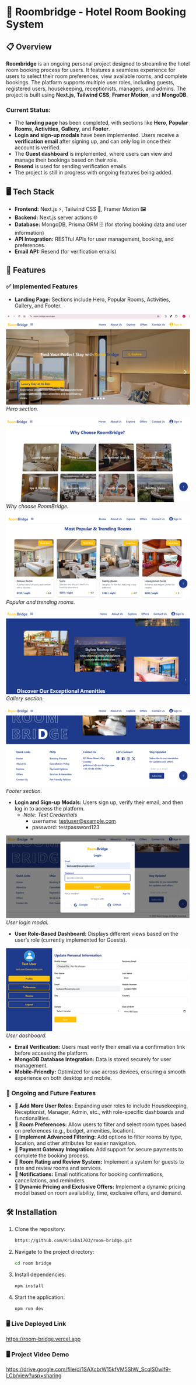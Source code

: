 # 🏨 Roombridge - Hotel Room Booking System

## 📋 Overview
**Roombridge** is an ongoing personal project designed to streamline the hotel room booking process for users. It features a seamless experience for users to select their room preferences, view available rooms, and complete bookings. The platform supports multiple user roles, including guests, registered users, housekeeping, receptionists, managers, and admins. The project is built using **Next.js**, **Tailwind CSS**, **Framer Motion**, and **MongoDB**.

### Current Status:
- The **landing page** has been completed, with sections like **Hero**, **Popular Rooms**, **Activities**, **Gallery**, and **Footer**.
- **Login and sign-up modals** have been implemented. Users receive a **verification email** after signing up, and can only log in once their account is verified.
- The **Guest dashboard** is implemented, where users can view and manage their bookings based on their role.
- **Resend** is used for sending verification emails.
- The project is still in progress with ongoing features being added.

## 🖥️ Tech Stack
- **Frontend:** Next.js ⚡, Tailwind CSS 🎨, Framer Motion 🖼️
- **Backend:** Next.js server actions 🌐
- **Database:** MongoDB, Prisma ORM 🗄️ (for storing booking data and user information)
- **API Integration:** RESTful APIs for user management, booking, and preferences.
- **Email API:** Resend (for verification emails)

## 🚀 Features

### ✅ Implemented Features
- **Landing Page:** Sections include Hero, Popular Rooms, Activities, Gallery, and Footer.

![hero-section.png](/public/screenshots/hero-section.png)
*Hero section.*

![why-roombridge.png](/public/screenshots/why-roombridge.png)
*Why choose RoomBridge.*

![most-popular-rooms.png](/public/screenshots/popular-rooms.png)
*Popular and trending rooms.*

![gallery-image.png](/public/screenshots/gallery-image.png)
*Gallery section.*

![footer-section.png](/public/screenshots/footer-section.png)
*Footer section.*

- **Login and Sign-up Modals:** Users sign up, verify their email, and then log in to access the platform.
    - *Note: Test Credentials* 
        - username: testuser@example.com
        - password: testpassword123

![login-modal.png](/public/screenshots/login-modal.png) 
*User login modal.*

- **User Role-Based Dashboard:** Displays different views based on the user’s role (currently implemented for Guests).

![dashboard.png](/public/screenshots/dashboard.png)
*User dashboard.*

- **Email Verification:** Users must verify their email via a confirmation link before accessing the platform.
- **MongoDB Database Integration:** Data is stored securely for user management.
- **Mobile-Friendly:** Optimized for use across devices, ensuring a smooth experience on both desktop and mobile.

### 🚧 Ongoing and Future Features
- **🚀 Add More User Roles:** Expanding user roles to include Housekeeping, Receptionist, Manager, Admin, etc., with role-specific dashboards and functionalities.
- **🚀 Room Preferences:** Allow users to filter and select room types based on preferences (e.g., budget, amenities, location).
- **🚀 Implement Advanced Filtering:** Add options to filter rooms by type, location, and other attributes for easier navigation.
- **🚀 Payment Gateway Integration:** Add support for secure payments to complete the booking process.
- **🚀 Room Rating and Review System:** Implement a system for guests to rate and review rooms and services.
- **🚀 Notifications:** Email notifications for booking confirmations, cancellations, and reminders.
- **🚀 Dynamic Pricing and Exclusive Offers:** Implement a dynamic pricing model based on room availability, time, exclusive offers, and demand.

## 🛠️ Installation
1. Clone the repository:
   ```bash
   https://github.com/Krisha1703/room-bridge.git
   ```
2. Navigate to the project directory:
   ```bash
   cd room bridge
   ```
3. Install dependencies:
   ```bash
   npm install
   ```
4. Start the application:
   ```bash
   npm run dev
   ```

### 🖥️ Live Deployed Link
https://room-bridge.vercel.app

### 🖥️ Project Video Demo
https://drive.google.com/file/d/1SAXcbrW15kfVM5ShW_ScqlS0wlf9-LCb/view?usp=sharing


